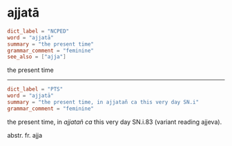 # ajjatā

``` toml
dict_label = "NCPED"
word = "ajjatā"
summary = "the present time"
grammar_comment = "feminine"
see_also = ["ajja"]
```

the present time

--------------------

``` toml
dict_label = "PTS"
word = "ajjatā"
summary = "the present time, in ajjatañ ca this very day SN.i"
grammar_comment = "feminine"
```

the present time, in *ajjatañ ca* this very day SN.i.83 (variant reading ajjeva).

abstr. fr. ajja

